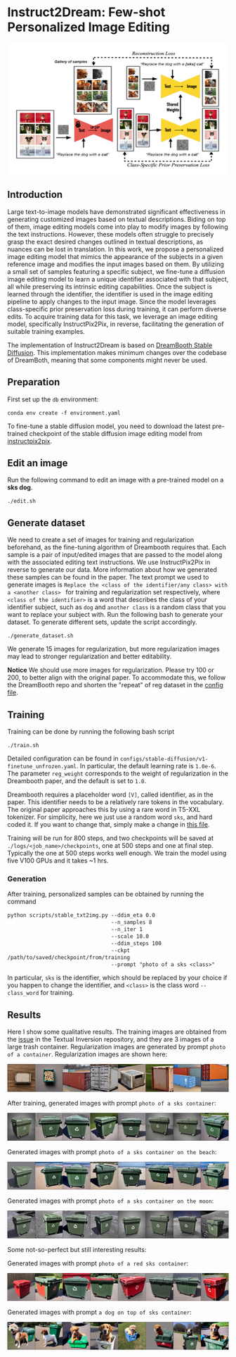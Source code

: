 # Instruct2Dream: Few-shot Personalized Image Editing

<div style="text-align:center;">
    <img src="img/Instruct2Dream - Pipeline.png" alt="Instruct2Dream - Pipeline" width="600" height="300">
</div>


## Introduction
Large text-to-image models have demonstrated significant effectiveness in generating customized
images based on textual descriptions. Biding on top of them, image editing models come into play
to modify images by following the text instructions. However, these models often struggle to precisely grasp the exact desired changes outlined in textual descriptions, as nuances can be lost in
translation. In this work, we propose a personalized image editing model that mimics the appearance of the subjects in a given reference image and modifies the input images based on them. By
utilizing a small set of samples featuring a specific subject, we fine-tune a diffusion image editing
model to learn a unique identifier associated with that subject, all while preserving its intrinsic
editing capabilities. Once the subject is learned through the identifier, the identifier is used in the
image editing pipeline to apply changes to the input image. Since the model leverages class-specific
prior preservation loss during training, it can perform diverse edits. To acquire training data for
this task, we leverage an image editing model, specifically InstructPix2Pix, in reverse, facilitating
the generation of suitable training examples.

The implementation of Instruct2Dream is based on [DreamBooth Stable Diffusion](https://github.com/XavierXiao/Dreambooth-Stable-Diffusion). This implementation makes minimum changes over the codebase of DreamBoth, meaning that some components might never be used.


## Preparation
First set up the ```db``` environment:
```
conda env create -f environment.yaml
```

To fine-tune a stable diffusion model, you need to download the latest pre-trained checkpoint of the stable diffusion image editing model from [instructpix2pix](http://instruct-pix2pix.eecs.berkeley.edu/instruct-pix2pix-00-22000.ckpt).

## Edit an image
Run the following command to edit an image with a pre-trained model on a **sks dog**.
```
./edit.sh 

```

## Generate dataset
We need to create a set of images for training and regularization beforehand, as the fine-tuning algorithm of Dreambooth requires that. Each sample is a pair of input/edited images that are passed to the model along with the associated editing text instructions. We use InstructPix2Pix in reverse to generate our data. More information about how we generated these samples can be found in the paper. The text prompt we used to generate images is ```Replace the <class of the identifier/any class> with a <another class> ``` for training and regularization set respectively, where ```<class of the identifier>``` is a word that describes the class of your identifier subject, such as ```dog``` and ```another class``` is a random class that you want to replace your subject with. Run the following bash to generate your dataset. To generate different sets, update the script accordingly.

```
./generate_dataset.sh
```

We generate 15 images for regularization, but more regularization images may lead to stronger regularization and better editability. 

**Notice**
We should use more images for regularization. Please try 100 or 200, to better align with the original paper. To accommodate this, we follow the DreamBooth repo and shorten the "repeat" of reg dataset in the [config file](https://github.com/kimiaf1998/instruct_dreambooth/blob/pix2pix/configs/stable-diffusion/v1-finetune_unfrozen.yaml#L96).

## Training
Training can be done by running the following bash script

```
./train.sh
```

Detailed configuration can be found in ```configs/stable-diffusion/v1-finetune_unfrozen.yaml```. In particular, the default learning rate is ```1.0e-6```. The parameter ```reg_weight``` corresponds to the weight of regularization in the Dreambooth paper, and the default is set to ```1.0```.

Dreambooth requires a placeholder word ```[V]```, called identifier, as in the paper. This identifier needs to be a relatively rare tokens in the vocabulary. The original paper approaches this by using a rare word in T5-XXL tokenizer. For simplicity, here we just use a random word ```sks```, and hard coded it. If you want to change that, simply make a change in [this file](https://github.com/kimiaf1998/instruct_dreambooth/blob/pix2pix/ldm/data/personalized_edit.py#L10).

Training will be run for 800 steps, and two checkpoints will be saved at ```./logs/<job_name>/checkpoints```, one at 500 steps and one at final step. Typically the one at 500 steps works well enough. We train the model using five V100 GPUs and it takes ~1 hrs.

### Generation
After training, personalized samples can be obtained by running the command

```
python scripts/stable_txt2img.py --ddim_eta 0.0 
                                 --n_samples 8 
                                 --n_iter 1 
                                 --scale 10.0 
                                 --ddim_steps 100  
                                 --ckpt /path/to/saved/checkpoint/from/training
                                 --prompt "photo of a sks <class>" 
```

In particular, ```sks``` is the identifier, which should be replaced by your choice if you happen to change the identifier, and ```<class>``` is the class word ```--class_word``` for training.

## Results
Here I show some qualitative results. The training images are obtained from the [issue](https://github.com/rinongal/textual_inversion/issues/8) in the Textual Inversion repository, and they are 3 images of a large trash container. Regularization images are generated by prompt ```photo of a container```. Regularization images are shown here:

![](assets/a-container-0038.jpg)

After training, generated images with prompt ```photo of a sks container```:

![](assets/photo-of-a-sks-container-0018.jpg)

Generated images with prompt ```photo of a sks container on the beach```:

![](assets/photo-of-a-sks-container-on-the-beach-0017.jpg)

Generated images with prompt ```photo of a sks container on the moon```:

![](assets/photo-of-a-sks-container-on-the-moon-0016.jpg)

Some not-so-perfect but still interesting results:

Generated images with prompt ```photo of a red sks container```:

![](assets/a-red-sks-container-0021.jpg)

Generated images with prompt ```a dog on top of sks container```:

![](assets/a-dog-on-top-of-sks-container-0023.jpg)

